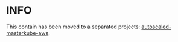 # INFO

This contain has been moved to a separated projects: [autoscaled-masterkube-aws](https://github.com/Fred78290/autoscaled-masterkube-aws).
